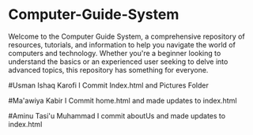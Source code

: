# Computer-Guide-System
Welcome to the Computer Guide System, a comprehensive repository of resources, tutorials, and information to help you navigate the world of computers and technology. Whether you're a beginner looking to understand the basics or an experienced user seeking to delve into advanced topics, this repository has something for everyone.

#Usman Ishaq Karofi
I Commit Index.html and Pictures Folder

#Ma'awiya Kabir
I Commit home.html and made updates to index.html

#Aminu Tasi'u Muhammad
I commit aboutUs and made updates to index.html
